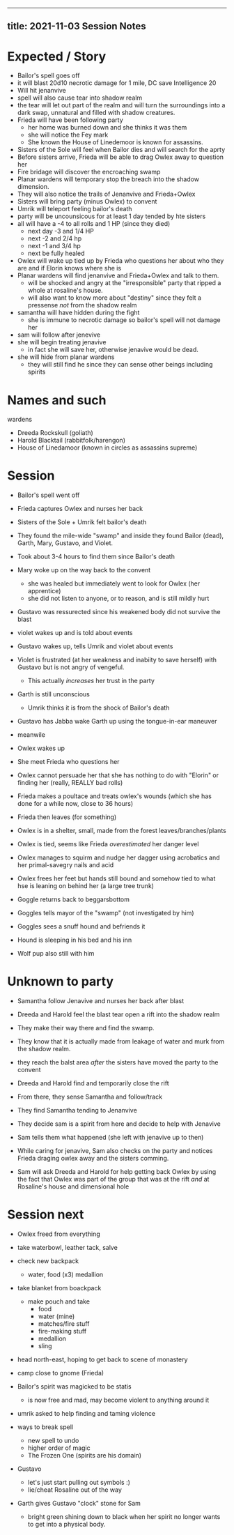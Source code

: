 
---
title: 2021-11-03 Session Notes
---

# Expected / Story

- Bailor's spell goes off
- it will blast 20d10 necrotic damage for 1 mile, DC save Intelligence 20
- Will hit jenanvive
- spell will also cause tear into shadow realm
- the tear will let out part of the realm and will turn the surroundings into a dark swap, unnatural and filled with shadow creatures.
- Frieda will have been following party
  - her home was burned down and she thinks it was them
  - she will notice the Fey mark
  - She known the House of Linedemoor is known for assassins.
- Sisters of the Sole will feel when Bailor dies and will search for the aprty
- Before sisters arrive, Frieda will be able to drag Owlex away to question her
- Fire bridage will discover the encroaching swamp
- Planar wardens will temporary stop the breach into the shadow dimension.
- They will also notice the trails of Jenanvive and Frieda+Owlex
- Sisters will bring party (minus Owlex) to convent
- Umrik will teleport feeling bailor's death
- party will be uncounsicous for at least 1 day tended by hte sisters
- all will have a -4 to all rolls and 1 HP (since they died)
  - next day -3 and 1/4 HP
  - next -2 and 2/4 hp
  - next -1 and 3/4 hp
  - next be fully healed 
- Owlex will wake up tied up by Frieda who questions her about who they are and if Elorin knows where she is
- Planar wardens will find jenanvive and Frieda+Owlex and talk to them.
  - will be shocked and angry at the "irresponsible" party that ripped a whole at rosaline's house.
  - will also want to know more about "destiny" since they felt a pressense *not* from the shadow realm
- samantha will have hidden during the fight
  - she is immune to necrotic damage so bailor's spell will not damage her
- sam will follow after jenevive
- she will begin treating jenavive
  - in fact she will save her, otherwise jenavive would be dead.
- she will hide from planar wardens 
  - they will still find he since they can sense other beings including spirits

# Names and such

wardens
- Dreeda Rockskull (goliath)
- Harold Blacktail (rabbitfolk/harengon)
- House of Linedamoor (known in circles as assassins supreme)

# Session

- Bailor's spell went off

- Frieda captures Owlex and nurses her back

- Sisters of the Sole + Umrik felt bailor's death

- They found the mile-wide "swamp" and inside they found Bailor (dead), Garth, Mary, Gustavo, and Violet.

- Took about 3-4 hours to find them since Bailor's death

- Mary woke up on the way back to the convent
  - she was healed but immediately went to look for Owlex (her apprentice)
  - she did not listen to anyone, or to reason, and is still mildly hurt
  
- Gustavo was ressurected since his weakened body did not survive the blast

- violet wakes up and is told about events

- Gustavo wakes up, tells Umrik and violet about events

- Violet is frustrated (at her weakness and inabiity to save herself) with Gustavo but is not angry of vengeful.
  - This actually *increases* her trust in the party
  
- Garth is still unconscious
  - Umrik thinks it is from the shock of Bailor's death
  
- Gustavo has Jabba wake Garth up using  the tongue-in-ear maneuver


- meanwile

- Owlex wakes up

- She meet Frieda who questions her

- Owlex cannot persuade her that she has nothing to do with "Elorin" or finding her (really, REALLY bad rolls)

- Frieda makes a poultace and treats owlex's wounds (which she has done for a while now, close to 36 hours)

- Frieda then leaves (for something)

- Owlex is in a shelter, small, made from the forest leaves/branches/plants

- Owlex is tied, seems like Frieda *overestimated* her danger level

- Owlex manages to squirm and nudge her dagger using acrobatics and her primal-savegry nails and acid

- Owlex frees her feet but hands still bound and somehow tied to what hse is leaning on behind her (a large tree trunk)

- Goggle returns back to beggarsbottom

- Goggles tells mayor of the "swamp" (not investigated by him)

- Goggles sees a snuff hound and befriends it

- Hound is sleeping in his bed and his inn

- Wolf pup also still with him

# Unknown to party

- Samantha follow Jenavive and nurses her back after blast

- Dreeda and Harold feel the blast tear open a rift into the shadow realm

- They make their way there and find the swamp.

- They know that it is actually made from leakage of water and murk from the shadow realm.

- they reach the balst area *after* the sisters have moved the party to the convent

- Dreeda and Harold find and temporarily close the rift

- From there, they sense Samantha and follow/track

- They find Samantha tending to Jenanvive

- They decide sam is a spirit from here and decide to help with Jenavive

- Sam tells them what happened (she left with jenavive up to then)

- While caring for jenavive, Sam also checks on the party and notices Frieda draging owlex away and the sisters comming.

- Sam will ask Dreeda and Harold for help getting back Owlex by using the fact that Owlex was part of the group that was at the rift *and* at Rosaline's house and dimensional hole



# Session next

- Owlex freed from everything

- take waterbowl, leather tack, salve

- check new backpack

	- water, food (x3) medallion
	
- take blanket from boackpack
  - make pouch and take
	- food
	- water (mine)
	- matches/fire stuff
	- fire-making stuff
	- medallion
	- sling
	
- head north-east, hoping to get back to scene of monastery

- camp close to gnome (Frieda)

- Bailor's spirit was magicked to be statis
  - is now free and mad, may become violent to anything around it

- umrik asked to help finding and taming violence

- ways to break spell
  - new spell to undo
  - higher order of magic
  - The Frozen One (spirits are his domain)
  
- Gustavo
  - let's just start pulling out symbols :)
  - lie/cheat Rosaline out of the way
  
- Garth gives Gustavo "clock" stone for Sam
  - bright green shining down to black when her spirit no longer wants to get into a physical body.

